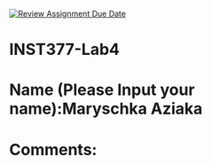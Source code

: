 [![Review Assignment Due Date](https://classroom.github.com/assets/deadline-readme-button-22041afd0340ce965d47ae6ef1cefeee28c7c493a6346c4f15d667ab976d596c.svg)](https://classroom.github.com/a/_zIxYTtp)
# INST377-Lab4

# Name (Please Input your name):Maryschka Aziaka

# Comments: 
